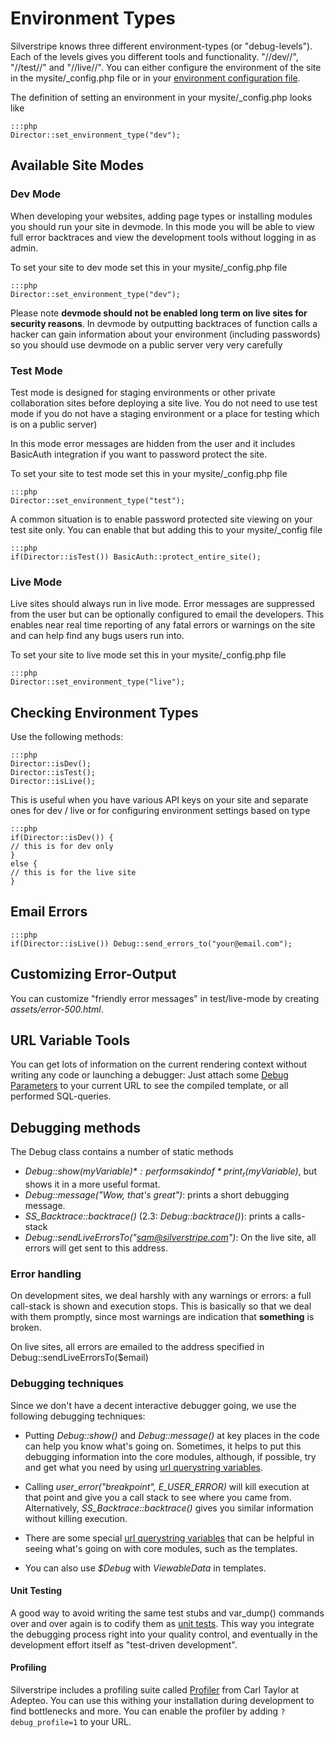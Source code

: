 # Environment Types

Silverstripe knows three different environment-types (or "debug-levels"). Each of the levels gives you different tools
and functionality. "//dev//", "//test//" and "//live//". You can either configure the environment of the site in the
mysite/_config.php file or in your [environment configuration file](/topics/environment-management).

The definition of setting an environment in your mysite/_config.php looks like

	:::php
	Director::set_environment_type("dev");

## Available Site Modes

### Dev Mode

When developing your websites, adding page types or installing modules you should run your site in devmode. In this mode
you will be able to view full error backtraces and view the development tools without logging in as admin.

To set your site to dev mode set this in your mysite/_config.php file

	:::php
	Director::set_environment_type("dev");


Please note **devmode should not be enabled long term on live sites for security reasons**. In devmode by outputting
backtraces of function calls a hacker can gain information about your environment (including passwords) so you should
use devmode on a public server very very carefully


### Test Mode

Test mode is designed for staging environments or other private collaboration sites before deploying a site live. You do
not need to use test mode if you do not have a staging environment or a place for testing which is on a public server)

In this mode error messages are hidden from the user and it includes BasicAuth integration if you want to password
protect the site.

To set your site to test mode set this in your mysite/_config.php file

	:::php
	Director::set_environment_type("test");


A common situation is to enable password protected site viewing on your test site only. You can enable that but adding
this to your mysite/_config file

	:::php
	if(Director::isTest()) BasicAuth::protect_entire_site();


### Live Mode

Live sites should always run in live mode. Error messages are suppressed from the user but can be optionally configured
to email the developers. This enables near real time reporting of any fatal errors or warnings on the site and can help
find any bugs users run into.

To set your site to live mode set this in your mysite/_config.php file

	:::php
	Director::set_environment_type("live");



## Checking Environment Types

Use the following methods:

	:::php
	Director::isDev();
	Director::isTest();
	Director::isLive();


This is useful when you have various API keys on your site and separate ones for dev / live or for configuring
environment settings based on type 

	:::php
	if(Director::isDev()) {
	// this is for dev only
	}
	else {
	// this is for the live site
	}


## Email Errors

	:::php
	if(Director::isLive()) Debug::send_errors_to("your@email.com");


## Customizing Error-Output

You can customize "friendly error messages" in test/live-mode by creating *assets/error-500.html*.

## URL Variable Tools

You can get lots of information on the current rendering context without writing any code or launching a debugger: Just
attach some [Debug Parameters](/reference/urlvariabletools) to your current URL to see the compiled template, or all performed
SQL-queries.
## Debugging methods

The Debug class contains a number of static methods

*  *Debug::show($myVariable)*: performs a kind of *print_r($myVariable)*, but shows it in a more useful format.
*  *Debug::message("Wow, that's great")*: prints a short debugging message.
*  *SS_Backtrace::backtrace()* (2.3: *Debug::backtrace()*): prints a calls-stack
*  *Debug::sendLiveErrorsTo("sam@silverstripe.com")*: On the live site, all errors will get sent to this address.

### Error handling

On development sites, we deal harshly with any warnings or errors: a full call-stack is shown and execution stops.  This
is basically so that we deal with them promptly, since most warnings are indication that **something** is broken.

On live sites, all errors are emailed to the address specified in Debug::sendLiveErrorsTo($email)

### Debugging techniques

Since we don't have a decent interactive debugger going, we use the following debugging techniques:

*  Putting *Debug::show()* and *Debug::message()* at key places in the code can help you know what's going on. 
Sometimes, it helps to put this debugging information into the core modules, although, if possible, try and get what you
need by using [url querystring variables](/reference/urlvariabletools).

*  Calling *user_error("breakpoint", E_USER_ERROR)* will kill execution at that point and give you a call stack to see
where you came from.  Alternatively, *SS_Backtrace::backtrace()* gives you similar information without killing
execution.

*  There are some special [url querystring variables](/reference/urlvariabletools) that can be helpful in seeing what's going on
with core modules, such as the templates.

*  You can also use *$Debug* with *ViewableData* in templates.

#### Unit Testing

A good way to avoid writing the same test stubs and var_dump() commands over and over again is to codify them as [unit
tests](testing-guide). This way you integrate the debugging process right into your quality control, and eventually in
the development effort itself as "test-driven development".

#### Profiling

Silverstripe includes a profiling suite called [Profiler](http://www.adepteo.net/profiler/manual.html) from Carl Taylor
at Adepteo.  You can use this withing your installation during development to find bottlenecks and more. You can enable
the profiler by adding `?debug_profile=1` to your URL.